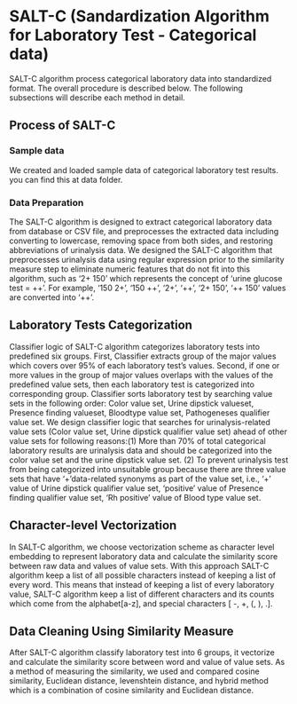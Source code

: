 # SALT-C (Sandardization Algorithm for Laboratory Test -  Categorical data)

SALT-C algorithm process categorical laboratory data into standardized format. The overall procedure is described below. The following subsections will describe each method in detail.

## Process of SALT-C

### Sample data
We created and loaded sample data of categorical laboratory test results. you can find this at data folder. 

### Data Preparation

The SALT-C algorithm is designed to extract categorical laboratory data from database or CSV file, and preprocesses the extracted data including converting to lowercase, removing space from both sides, and restoring abbreviations of urinalysis data. We designed the SALT-C algorithm that preprocesses urinalysis data using regular expression prior to the similarity measure step to eliminate numeric features that do not fit into this algorithm, such as ‘2+ 150’ which represents the concept of ‘urine glucose test = ++’. For example, ‘150 2+’, ‘150 ++’, ‘2+’, ‘++’, ‘2+ 150’, ‘++ 150’ values are converted into ‘++’.

## Laboratory Tests Categorization

Classifier logic of SALT-C algorithm categorizes laboratory tests into predefined six groups. First, Classifier extracts group of the major values which covers over 95% of each laboratory test’s values. Second, if one or more values in the group of major values overlaps with the values of the predefined value sets, then each laboratory test is categorized into corresponding group. Classifier sorts laboratory test by searching value sets in the following order: Color value set, Urine dipstick valueset, Presence finding valueset, Bloodtype value set, Pathogeneses qualifier value set. We design classifier logic that searches for urinalysis-related value sets (Color value set, Urine dipstick qualifier value set) ahead of other value sets for following reasons:(1) More than 70% of total categorical laboratory results are urinalysis data and should be categorized into the color value set and the urine dipstick value set. (2) To prevent urinalysis test from being categorized into unsuitable group because there are three value sets that have ‘+’data-related synonyms as part of the value set, i.e., ‘+’ value of Urine dipstick qualifier value set, ‘positive’ value of Presence finding qualifier value set, ‘Rh positive’ value of Blood type value set. 

## Character-level Vectorization

In SALT-C algorithm, we choose vectorization scheme as character level embedding to represent laboratory data and calculate the similarity score between raw data and values of value sets. With this approach SALT-C algorithm keep a list of all possible characters instead of keeping a list of every word. This means that instead of keeping a list of every laboratory value, SALT-C algorithm keep a list of different characters and its counts which come from the alphabet[a-z], and special characters [ -, +, (, ), .].

## Data Cleaning Using Similarity Measure

After SALT-C algorithm classify laboratory test into 6 groups, it vectorize and calculate the similarity score between word and value of value sets. As a method of measuring the similarity, we used and compared cosine similarity, Euclidean distance, levenshtein distance, and hybrid method which is a combination of cosine similarity and Euclidean distance.

